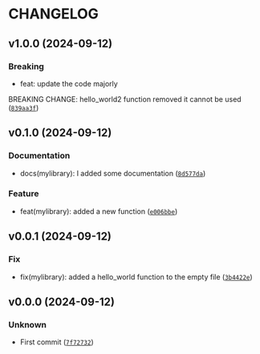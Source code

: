 # CHANGELOG

## v1.0.0 (2024-09-12)

### Breaking

* feat: update the code majorly

BREAKING CHANGE: hello_world2 function removed it cannot be used ([`839aa3f`](https://github.com/jfimbett/mylibrary/commit/839aa3fad3ec637d648054bd0dbb09cf2ab6f88f))

## v0.1.0 (2024-09-12)

### Documentation

* docs(mylibrary): I added some documentation ([`8d577da`](https://github.com/jfimbett/mylibrary/commit/8d577dad252a704eaf692ab70be6b7ff089ed43f))

### Feature

* feat(mylibrary): added a new function ([`e006bbe`](https://github.com/jfimbett/mylibrary/commit/e006bbeac377bfd4c086435eb393628fc46b72e9))

## v0.0.1 (2024-09-12)

### Fix

* fix(mylibrary): added a hello_world function to the empty file ([`3b4422e`](https://github.com/jfimbett/mylibrary/commit/3b4422e0ab3daa7b966bff246e7ad04f20060fa4))

## v0.0.0 (2024-09-12)

### Unknown

* First commit ([`7f72732`](https://github.com/jfimbett/mylibrary/commit/7f727320ae25e53f34e9405b3a7c088a6ad91c35))
